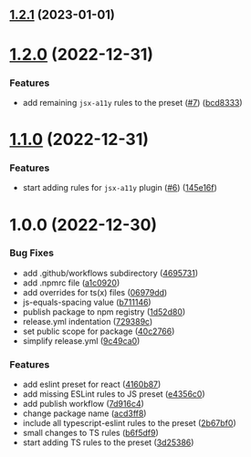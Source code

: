 ## [1.2.1](https://github.com/lytovka/eslint-config/compare/v1.2.0...v1.2.1) (2023-01-01)

# [1.2.0](https://github.com/lytovka/eslint-config/compare/v1.1.0...v1.2.0) (2022-12-31)


### Features

* add remaining `jsx-a11y` rules to the preset ([#7](https://github.com/lytovka/eslint-config/issues/7)) ([bcd8333](https://github.com/lytovka/eslint-config/commit/bcd8333c1a56bb7dadfe52a9575bcda2c8aadaae))

# [1.1.0](https://github.com/lytovka/eslint-config/compare/v1.0.0...v1.1.0) (2022-12-31)


### Features

* start adding rules for `jsx-a11y` plugin  ([#6](https://github.com/lytovka/eslint-config/issues/6)) ([145e16f](https://github.com/lytovka/eslint-config/commit/145e16ffdcc3c98d6d0995e5e9691e55cac27b88))

# 1.0.0 (2022-12-30)


### Bug Fixes

* add .github/workflows subdirectory ([4695731](https://github.com/lytovka/eslint-config/commit/4695731460ea2707ae3f5232fed7a8946aae916c))
* add .npmrc file ([a1c0920](https://github.com/lytovka/eslint-config/commit/a1c09209cbe4a0de97e741c3ecf3804a46f6261f))
* add overrides for ts(x) files ([06979dd](https://github.com/lytovka/eslint-config/commit/06979dd83098a06217221ccd4855b39c2ca0e99e))
* js-equals-spacing value ([b711146](https://github.com/lytovka/eslint-config/commit/b711146fe0a55ed8ba369549786cb737a49af340))
* publish package to npm registry ([1d52d80](https://github.com/lytovka/eslint-config/commit/1d52d80942b2b63b52079906d0b402275c747b18))
* release.yml indentation ([729389c](https://github.com/lytovka/eslint-config/commit/729389c870f7849e9c42753b8a65816fd9a5d12b))
* set public scope for package ([40c2766](https://github.com/lytovka/eslint-config/commit/40c27666d63e4bcd56eab8465f4e03443affdf79))
* simplify release.yml ([9c49ca0](https://github.com/lytovka/eslint-config/commit/9c49ca0764a5b59e3ef834f4ab63e72d5f268d2c))


### Features

* add eslint preset for react ([4160b87](https://github.com/lytovka/eslint-config/commit/4160b870258646d6da0941f710717289edc7025b))
* add missing ESLint rules to JS preset ([e4356c0](https://github.com/lytovka/eslint-config/commit/e4356c0f79def705426903272f0ac23fa0cb131a))
* add publish workflow ([7d916c4](https://github.com/lytovka/eslint-config/commit/7d916c42aef06616e6727523203b2323593486ed))
* change package name ([acd3ff8](https://github.com/lytovka/eslint-config/commit/acd3ff80cf3e62dc8eb61377ee28ad290be676a4))
* include all typescript-eslint rules to the preset ([2b67bf0](https://github.com/lytovka/eslint-config/commit/2b67bf0aeed0aa206d72ca24807a47a2865f3b21))
* small changes to TS rules ([b6f5df9](https://github.com/lytovka/eslint-config/commit/b6f5df95f57623103ffe9c38f74620d55c93a7c0))
* start adding TS rules to the preset ([3d25386](https://github.com/lytovka/eslint-config/commit/3d25386cd7c0170f0c66d10d7e221ea280af6c21))
